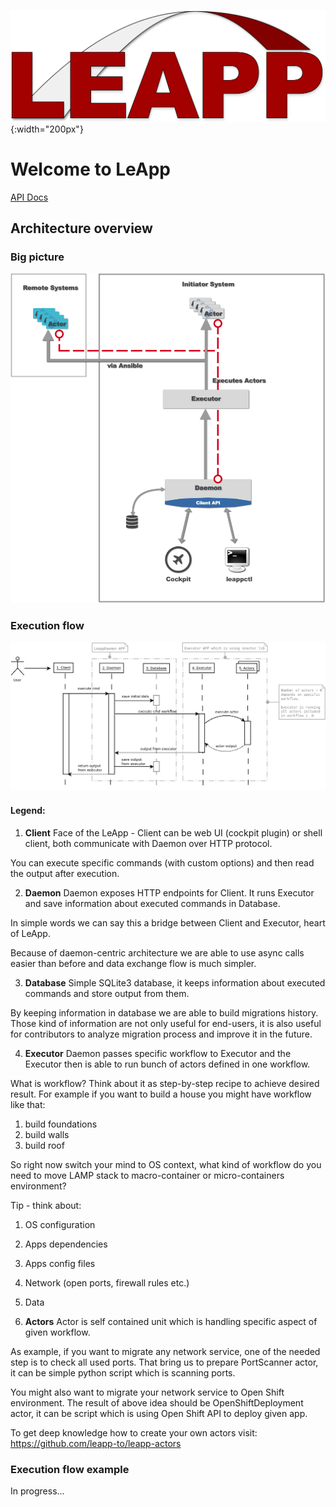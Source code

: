 ![LeApp Logo](img/leapp-logo.png){:width="200px"}

# Welcome to LeApp

[API Docs](/apidoc/index.html)

## Architecture overview

### Big picture
![Big picture](img/arch-big-picture.png)

### Execution flow
![LeApp Logo](img/leapp-sequence-diagram.png)

#### Legend: 
1. **Client**
Face of the LeApp - Client can be web UI (cockpit plugin) or shell client, both communicate with Daemon over HTTP protocol.

  You can execute specific commands (with custom options) and then read the output after execution.

2. **Daemon**
Daemon exposes HTTP endpoints for Client. It runs Executor and save information about executed commands in Database.

  In simple words we can say this a bridge between Client and Executor, heart of LeApp.

  Because of daemon-centric architecture we are able to use async calls easier than before and data exchange flow is much simpler.

3. **Database**
Simple SQLite3 database, it keeps information about executed commands and store output from them.

  By keeping information in database we are able to build migrations history.
Those kind of information are not only useful for end-users, it is also useful for contributors to analyze migration process and improve it in the future.

4. **Executor**
Daemon passes specific workflow to Executor and the Executor then is able to run bunch of actors defined in one workflow.

  What is workflow? Think about it as step-by-step recipe to achieve desired result.
For example if you want to build a house you might have workflow like that: 
 1. build foundations
 2. build walls 
 3. build roof

  So right now switch your mind to OS context, what kind of workflow do you need to move LAMP stack to macro-container or micro-containers environment?

   Tip - think about:
 1. OS configuration
 2. Apps dependencies
 3. Apps config files
 4. Network (open ports, firewall rules etc.)
 5. Data

5. **Actors**
Actor is self contained unit which is handling specific aspect of given workflow.

  As example, if you want to migrate any network service, one of the needed step is to check all used ports.
  That bring us to prepare PortScanner actor, it can be simple python script which is scanning ports.

  You might also want to migrate your network service to Open Shift environment.
  The result of above idea should be OpenShiftDeployment actor,
  it can be script which is using Open Shift API to deploy given app.

  To get deep knowledge how to create your own actors visit: https://github.com/leapp-to/leapp-actors

### Execution flow example
In progress...

